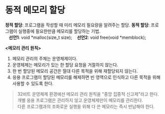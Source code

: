 # 동적 메모리 할당
**정적 할당**: 프로그램을 작성할 때 미리 메모리 필요량을 알려주는 할당.
**동적 할당**: 프로그램이 실행중에 필요한만큼 메모리를 할당하는 기법.  
&nbsp;&nbsp;&nbsp;**선언1**: void *malloc(size_t size);
&nbsp;&nbsp;&nbsp;**선언2**: void free(void *memblock);

**<메모리 관리 원칙>**
1. 메모리 관리의 주체는 운영체제이다.
2. 운영체제는 메모리가 있는 한 할당 요청을 거절하지 않는다.
3. 한 번 할당된 메모리 공간은 절대 다른 목적을 위해 재할당되지 않는다.
4. 응용 프로그램이 할당된 메모리를 해제하면 빈 영역으로 인식하고 다른 목적을 위해 사용할 수 있도록 한다.
> 32비트 운영체제 환경에선 메모리 관리 원칙을 "중앙 집중적 신고제"라고 한다.  
> 개별 응용 프로그램은 관리하지 않고 운영체제만이 메모리를 관리한다.  
> 다른 프로그램과의 조화로운 실행을 위해 다 쓴 메모리는 즉시 반납해야 한다.
